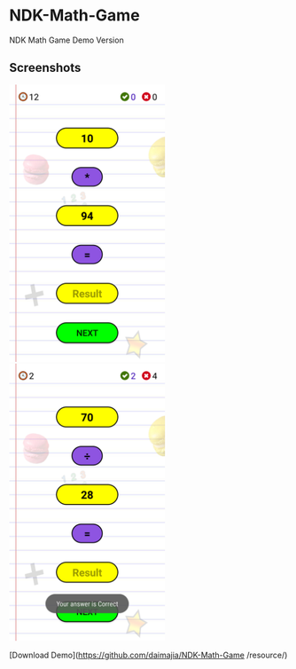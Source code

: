 # NDK-Math-Game
NDK Math Game Demo Version

## Screenshots

<a href="https://github.com/Ilhom0549/NDK-Math-Game/blob/master/resource/images/1.png" target="_blank"><img src="https://github.com/Ilhom0549/NDK-Math-Game/blob/master/resource/images/1.png" height="500"></a>
<a href="https://github.com/Ilhom0549/NDK-Math-Game/blob/master/resource/images/2.png" target="_blank"><img src="https://github.com/Ilhom0549/NDK-Math-Game/blob/master/resource/images/2.png" height="500"></a>

[Download Demo](https://github.com/daimajia/NDK-Math-Game
/resource/)
